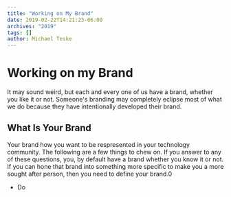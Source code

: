 ```yaml
---
title: "Working on My Brand"
date: 2019-02-22T14:21:23-06:00
archives: "2019"
tags: []
author: Michael Teske
---
```

# Working on my Brand

 It may sound weird, but each and every one of us have a brand, whether you like it or not. Someone's branding may completely eclipse most of what we do because they have intentionally developed their brand.
 
## What Is Your Brand

 Your brand how you want to be respresented in your technology community. The following are a few things to chew on. If you answer to any of these questions, you, by default have a brand whether you know it or not. If you can hone that brand into something more specific to make you a more sought after person, then you need to define your brand.0
 + Do 
